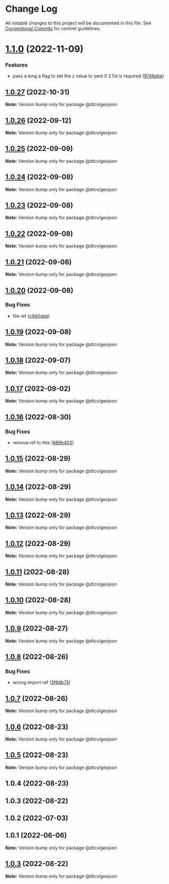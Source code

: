 # Change Log

All notable changes to this project will be documented in this file.
See [Conventional Commits](https://conventionalcommits.org) for commit guidelines.

# [1.1.0](https://github.com/paramountric/digitaltwincityviewer/compare/@dtcv/geojson@1.0.27...@dtcv/geojson@1.1.0) (2022-11-09)


### Features

* pass a long a flag to set the z value to zero if 2.5d is required ([9748ebe](https://github.com/paramountric/digitaltwincityviewer/commit/9748ebec819827a0cd8c306f846a1940f5578187))





## [1.0.27](https://github.com/paramountric/digitaltwincityviewer/compare/@dtcv/geojson@1.0.26...@dtcv/geojson@1.0.27) (2022-10-31)

**Note:** Version bump only for package @dtcv/geojson





## [1.0.26](https://github.com/paramountric/digitaltwincityviewer/compare/@dtcv/geojson@1.0.25...@dtcv/geojson@1.0.26) (2022-09-12)

**Note:** Version bump only for package @dtcv/geojson





## [1.0.25](https://github.com/paramountric/digitaltwincityviewer/compare/@dtcv/geojson@1.0.24...@dtcv/geojson@1.0.25) (2022-09-09)

**Note:** Version bump only for package @dtcv/geojson





## [1.0.24](https://github.com/paramountric/digitaltwincityviewer/compare/@dtcv/geojson@1.0.23...@dtcv/geojson@1.0.24) (2022-09-08)

**Note:** Version bump only for package @dtcv/geojson





## [1.0.23](https://github.com/paramountric/digitaltwincityviewer/compare/@dtcv/geojson@1.0.22...@dtcv/geojson@1.0.23) (2022-09-08)

**Note:** Version bump only for package @dtcv/geojson





## [1.0.22](https://github.com/paramountric/digitaltwincityviewer/compare/@dtcv/geojson@1.0.21...@dtcv/geojson@1.0.22) (2022-09-08)

**Note:** Version bump only for package @dtcv/geojson





## [1.0.21](https://github.com/paramountric/digitaltwincityviewer/compare/@dtcv/geojson@1.0.20...@dtcv/geojson@1.0.21) (2022-09-08)

**Note:** Version bump only for package @dtcv/geojson





## [1.0.20](https://github.com/paramountric/digitaltwincityviewer/compare/@dtcv/geojson@1.0.19...@dtcv/geojson@1.0.20) (2022-09-08)


### Bug Fixes

* file ref ([c940deb](https://github.com/paramountric/digitaltwincityviewer/commit/c940debb19454e951df0967008abe71e3aca1245))





## [1.0.19](https://github.com/paramountric/digitaltwincityviewer/compare/@dtcv/geojson@1.0.18...@dtcv/geojson@1.0.19) (2022-09-08)

**Note:** Version bump only for package @dtcv/geojson





## [1.0.18](https://github.com/paramountric/digitaltwincityviewer/compare/@dtcv/geojson@1.0.17...@dtcv/geojson@1.0.18) (2022-09-07)

**Note:** Version bump only for package @dtcv/geojson





## [1.0.17](https://github.com/paramountric/digitaltwincityviewer/compare/@dtcv/geojson@1.0.16...@dtcv/geojson@1.0.17) (2022-09-02)

**Note:** Version bump only for package @dtcv/geojson





## [1.0.16](https://github.com/paramountric/digitaltwincityviewer/compare/@dtcv/geojson@1.0.15...@dtcv/geojson@1.0.16) (2022-08-30)


### Bug Fixes

* remove ref to this ([989b403](https://github.com/paramountric/digitaltwincityviewer/commit/989b403e88da1c8431d19a42c8b1803afff6718f))





## [1.0.15](https://github.com/paramountric/digitaltwincityviewer/compare/@dtcv/geojson@1.0.14...@dtcv/geojson@1.0.15) (2022-08-29)

**Note:** Version bump only for package @dtcv/geojson





## [1.0.14](https://github.com/paramountric/digitaltwincityviewer/compare/@dtcv/geojson@1.0.13...@dtcv/geojson@1.0.14) (2022-08-29)

**Note:** Version bump only for package @dtcv/geojson





## [1.0.13](https://github.com/paramountric/digitaltwincityviewer/compare/@dtcv/geojson@1.0.12...@dtcv/geojson@1.0.13) (2022-08-29)

**Note:** Version bump only for package @dtcv/geojson





## [1.0.12](https://github.com/paramountric/digitaltwincityviewer/compare/@dtcv/geojson@1.0.11...@dtcv/geojson@1.0.12) (2022-08-29)

**Note:** Version bump only for package @dtcv/geojson





## [1.0.11](https://github.com/paramountric/digitaltwincityviewer/compare/@dtcv/geojson@1.0.10...@dtcv/geojson@1.0.11) (2022-08-28)

**Note:** Version bump only for package @dtcv/geojson





## [1.0.10](https://github.com/paramountric/digitaltwincityviewer/compare/@dtcv/geojson@1.0.9...@dtcv/geojson@1.0.10) (2022-08-28)

**Note:** Version bump only for package @dtcv/geojson





## [1.0.9](https://github.com/paramountric/digitaltwincityviewer/compare/@dtcv/geojson@1.0.8...@dtcv/geojson@1.0.9) (2022-08-27)

**Note:** Version bump only for package @dtcv/geojson





## [1.0.8](https://github.com/paramountric/digitaltwincityviewer/compare/@dtcv/geojson@1.0.7...@dtcv/geojson@1.0.8) (2022-08-26)


### Bug Fixes

* wrong import ref ([3f94b75](https://github.com/paramountric/digitaltwincityviewer/commit/3f94b756e81f200e1310adf191b3b1f18b47220e))





## [1.0.7](https://github.com/paramountric/digitaltwincityviewer/compare/@dtcv/geojson@1.0.6...@dtcv/geojson@1.0.7) (2022-08-26)

**Note:** Version bump only for package @dtcv/geojson





## [1.0.6](https://github.com/paramountric/digitaltwincityviewer/compare/@dtcv/geojson@1.0.5...@dtcv/geojson@1.0.6) (2022-08-23)

**Note:** Version bump only for package @dtcv/geojson





## [1.0.5](https://github.com/paramountric/digitaltwincityviewer/compare/@dtcv/geojson@1.0.4...@dtcv/geojson@1.0.5) (2022-08-23)

**Note:** Version bump only for package @dtcv/geojson





## 1.0.4 (2022-08-23)



## 1.0.3 (2022-08-22)



## 1.0.2 (2022-07-03)



## 1.0.1 (2022-06-06)

**Note:** Version bump only for package @dtcv/geojson





## [1.0.3](https://github.com/paramountric/digitaltwincityviewer/compare/v1.0.2...v1.0.3) (2022-08-22)

**Note:** Version bump only for package @dtcv/geojson
